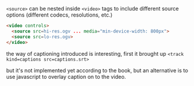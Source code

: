 


`<source>` can be nested inside `<video>` tags to include different source options 
(different codecs, resolutions, etc.)

```html
<video controls>
  <source src=hi-res.ogv ... media="min-device-width: 800px">
  <source src=lo-res.ogv>
</video>
```

the way of captioning introduced is interesting, 
first it brought up `<track kind=captions src=captions.srt>`

but it's not implemented yet according to the book, but an alternative is to use javascript to overlay caption on to the video.